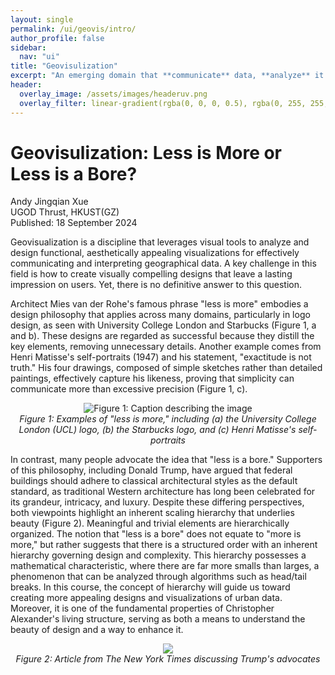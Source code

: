 ```yaml
---
layout: single
permalink: /ui/geovis/intro/
author_profile: false
sidebar:
  nav: "ui"
title: "Geovisulization"
excerpt: "An emerging domain that **communicate** data, **analyze** it using visual tools, and **design** visualizations that are both functional and appealing."
header:
  overlay_image: /assets/images/headeruv.png
  overlay_filter: linear-gradient(rgba(0, 0, 0, 0.5), rgba(0, 255, 255, 0.5))
---
```


# Geovisulization: Less is More or Less is a Bore?
<div class="author-info">
  Andy Jingqian Xue<br>
  UGOD Thrust, HKUST(GZ)<br>
  Published: 18 September 2024
</div>

Geovisualization is a discipline that leverages visual tools to analyze and design functional, aesthetically appealing visualizations for effectively communicating and interpreting geographical data. A key challenge in this field is how to create visually compelling designs that leave a lasting impression on users. Yet, there is no definitive answer to this question.

Architect Mies van der Rohe's famous phrase "less is more" embodies a design philosophy that applies across many domains, particularly in logo design, as seen with University College London and Starbucks (Figure 1, a and b). These designs are regarded as successful because they distill the key elements, removing unnecessary details. Another example comes from Henri Matisse's self-portraits (1947) and his statement, "exactitude is not truth." His four drawings, composed of simple sketches rather than detailed paintings, effectively capture his likeness, proving that simplicity can communicate more than excessive precision (Figure 1, c).

<p style="text-align: center;">
  <img src="{{ '/assets/images/1-1/Fig1.jpg' | relative_url }}" alt="Figure 1: Caption describing the image">
  <br>
  <em>Figure 1: Examples of "less is more," including (a) the University College London (UCL) logo, (b) the Starbucks logo, and (c) Henri Matisse's self-portraits</em>
</p>

In contrast, many people advocate the idea that "less is a bore." Supporters of this philosophy, including Donald Trump, have argued that federal buildings should adhere to classical architectural styles as the default standard, as traditional Western architecture has long been celebrated for its grandeur, intricacy, and luxury. Despite these differing perspectives, both viewpoints highlight an inherent scaling hierarchy that underlies beauty (Figure 2). Meaningful and trivial elements are hierarchically organized. The notion that "less is a bore" does not equate to "more is more," but rather suggests that there is a structured order with an inherent hierarchy governing design and complexity. This hierarchy possesses a mathematical characteristic, where there are far more smalls than larges, a phenomenon that can be analyzed through algorithms such as head/tail breaks. In this course, the concept of hierarchy will guide us toward creating more appealing designs and visualizations of urban data. Moreover, it is one of the fundamental properties of Christopher Alexander's living structure, serving as both a means to understand the beauty of design and a way to enhance it.

<p style="text-align: center;">
  <img src="{{ '/assets/images/1-1/Fig2.jpg' | relative_url }}">
  <br>
  <em>Figure 2: Article from The New York Times discussing Trump's advocates</em>
</p>
